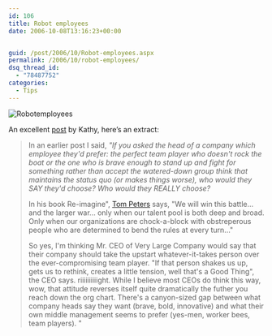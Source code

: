 ```yaml
---
id: 106
title: Robot employees
date: 2006-10-08T13:16:23+00:00


guid: /post/2006/10/Robot-employees.aspx
permalink: /2006/10/robot-employees/
dsq_thread_id:
  - "78487752"
categories:
  - Tips
---
```

<p><img alt="Robotemployees" src="https://merill.net/wp-content/uploads/contentbinary/robotemployees.jpg" border="0" /></p>
<p>An excellent <a href="http://headrush.typepad.com/creating_passionate_users/2006/10/knocking_the_ex.html">post</a> by Kathy, here&rsquo;s an extract:</p>
<blockquote dir="ltr" style="MARGIN-RIGHT: 0px">
<p>In an earlier post I said, <i>"If you asked the head of a company which employee they'd prefer: the perfect team player who doesn't rock the boat or the one who is brave enough to stand up and fight for something rather than accept the watered-down group think that maintains the status quo (or makes things worse), who would they SAY they'd choose? Who would they REALLY choose?</I></P>
<P>In his book Re-imagine", <a href="http://www.tompeters.com/" target="_blank">Tom Peters</a> says, "We will win this battle... and the larger war... only when our talent pool is both deep and broad. Only when our organizations are chock-a-block with obstreperous people who are determined to bend the rules at every turn..."</p>
<p>So yes, I'm thinking Mr. CEO of Very Large Company would say that their company should take the upstart whatever-it-takes person over the ever-compromising team player. "If that person shakes us up, gets us to rethink, creates a little tension, well that's a Good Thing", the CEO says. riiiiiiiiiight. While I believe most CEOs do think this way, wow, that attitude reverses itself quite dramatically the futher you reach down the org chart. There's a canyon-sized gap between what company heads say they want (brave, bold, innovative) and what their own middle management seems to prefer (yes-men, worker bees, team players). "</P></BLOCKQUOTE>